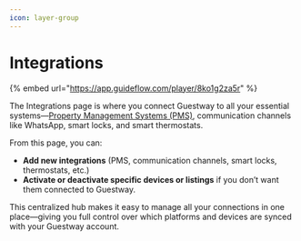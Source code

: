 ```yaml
---
icon: layer-group
---
```


# Integrations

{% embed url="https://app.guideflow.com/player/8ko1g2za5r" %}

The Integrations page is where you connect Guestway to all your essential systems—[Property Management Systems (PMS)](../../onboarding/property-management-systems/), communication channels like WhatsApp, smart locks, and smart thermostats.

From this page, you can:

* **Add new integrations** (PMS, communication channels, smart locks, thermostats, etc.)
* **Activate or deactivate specific devices or listings** if you don’t want them connected to Guestway.

This centralized hub makes it easy to manage all your connections in one place—giving you full control over which platforms and devices are synced with your Guestway account.

